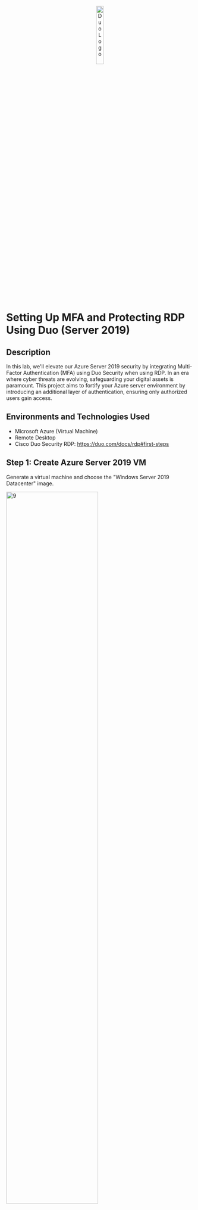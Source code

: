 <p align="center">
<img src="https://i.imgur.com/VGKt0wo.png" height=20%" width="20%" alt="Duo Logo"/>
</p>

<h1>Setting Up MFA and Protecting RDP Using Duo (Server 2019)</h1>

<h2>Description</h2>
In this lab, we'll elevate our Azure Server 2019 security by integrating Multi-Factor Authentication (MFA) using Duo Security when using RDP. In an era where cyber threats are evolving, safeguarding your digital assets is paramount. This project aims to fortify your Azure server environment by introducing an additional layer of authentication, ensuring only authorized users gain access.
<br />

<h2>Environments and Technologies Used</h2>

- Microsoft Azure (Virtual Machine)
- Remote Desktop
- Cisco Duo Security RDP: https://duo.com/docs/rdp#first-steps

<h2>Step 1: Create Azure Server 2019 VM</h2>

Generate a virtual machine and choose the "Windows Server 2019 Datacenter" image.

<img src="https://i.imgur.com/EyiJzcO.png" height="70%" width="70%" alt="9"/><br />

Create a user profile with the role "Helpdesk," establish a password, and ensure that Remote Desktop Protocol (RDP) on port 3389 is selected.

<img src="https://i.imgur.com/yZZk3Yt.png" height="70%" width="70%" alt="9"/><br />

<h2>Step 2: Sign Up for Duo Security and Create User</h2>

Register for a free trial on Duo Security (https://signup.duo.com/).

<img src="https://i.imgur.com/Uxo9lj9.png" height="70%" width="70%" alt="9"/><br />

Navigate to the "User" section on the left-hand side, then choose "Add User." Complete the necessary fields, and an email confirmation will be sent for login access.

<img src="https://i.imgur.com/3xhyySF.png" height="70%" width="70%" alt="9"/><br />
<img src="https://i.imgur.com/zoIQ7GK.png" height="70%" width="70%" alt="9"/><br />

Launch the mobile application on your smartphone and scan the QR code. The application will guide you through the steps.

<img src="https://i.imgur.com/dJAbJ0j.png" height="30%" width="30%" alt="9"/><br />

<h2>Step 3: Install Duo Security on Server 2019 VM</h2>

Access the Server 2019 VM and log in to the Duo Admin interface (https://admin.duosecurity.com/login?next=%2F).

<img src="https://i.imgur.com/rEKkrxW.png" height="70%" width="70%" alt="9"/><br />

Navigate to the left side and select "Applications," then choose "Protect an Application." Search for RDP and click on "Protect" to proceed.

<img src="https://i.imgur.com/IBUmJIZ.png" height="30%" width="30%" alt="9"/><br />
<img src="https://i.imgur.com/hjzdCIB.png" height="70%" width="70%" alt="9"/><br />

On the next page, download the "Duo Authentication for Windows Login Installer" package and open the downloaded file when finished. Copy and paste the API Hostname, Integration Key, and Secret Key into the installer.

<img src="https://i.imgur.com/ai8tLPh.png" height="70%" width="70%" alt="9"/><br />
<img src="https://i.imgur.com/HQYTeRN.png" height="70%" width="70%" alt="9"/><br />
<img src="https://i.imgur.com/LYHRkdS.png" height="70%" width="70%" alt="9"/><br />
<img src="https://i.imgur.com/i4Xniv9.png" height="70%" width="70%" alt="9"/><br />
<img src="https://i.imgur.com/Vytqa96.png" height="50%" width="50%" alt="9"/><br />

<h2>Step 4: Log In as User</h2>

After the installer completes, log in to the Server 2019 VM.

<img src="https://i.imgur.com/q9fbXB0.png" height="70%" width="70%" alt="9"/><br />

Congratulations! The Server VM will now require Multi-Factor Authentication (MFA) each time a user logs in using Remote Desktop Protocol (RDP).

<h2>Conclusion</h2>

Our Duo Security-driven Multi-Factor Authentication (MFA) enhances Azure server security by seamlessly adding an extra layer of authentication. With streamlined configuration, real-time monitoring, and customizable policies, it ensures robust protection for your digital assets. Embrace this enhanced security for confident navigation in the dynamic realm of cybersecurity.
